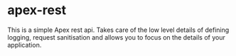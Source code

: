 # apex-rest
This is a simple Apex rest api. Takes care of the low level details of defining logging, request sanitisation and allows you to focus on the details of your application.
